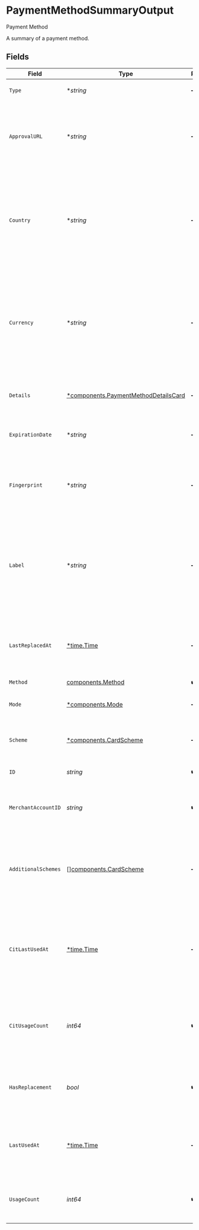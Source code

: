 # PaymentMethodSummaryOutput

Payment Method

A summary of a payment method.


## Fields

| Field                                                                                                                                                 | Type                                                                                                                                                  | Required                                                                                                                                              | Description                                                                                                                                           | Example                                                                                                                                               |
| ----------------------------------------------------------------------------------------------------------------------------------------------------- | ----------------------------------------------------------------------------------------------------------------------------------------------------- | ----------------------------------------------------------------------------------------------------------------------------------------------------- | ----------------------------------------------------------------------------------------------------------------------------------------------------- | ----------------------------------------------------------------------------------------------------------------------------------------------------- |
| `Type`                                                                                                                                                | **string*                                                                                                                                             | :heavy_minus_sign:                                                                                                                                    | Always `payment-method`.                                                                                                                              | payment-method                                                                                                                                        |
| `ApprovalURL`                                                                                                                                         | **string*                                                                                                                                             | :heavy_minus_sign:                                                                                                                                    | The optional URL that the buyer needs to be redirected to to further authorize their payment.                                                         | https://gr4vy.app/redirect/12345                                                                                                                      |
| `Country`                                                                                                                                             | **string*                                                                                                                                             | :heavy_minus_sign:                                                                                                                                    | The 2-letter ISO code of the country this payment method can be used for. If this value is null the payment method may be used in multiple countries. | US                                                                                                                                                    |
| `Currency`                                                                                                                                            | **string*                                                                                                                                             | :heavy_minus_sign:                                                                                                                                    | The ISO-4217 currency code that this payment method can be used for. If this value is null the payment method may be used for multiple currencies.    | USD                                                                                                                                                   |
| `Details`                                                                                                                                             | [*components.PaymentMethodDetailsCard](../../models/components/paymentmethoddetailscard.md)                                                           | :heavy_minus_sign:                                                                                                                                    | Details for credit or debit card payment method.                                                                                                      |                                                                                                                                                       |
| `ExpirationDate`                                                                                                                                      | **string*                                                                                                                                             | :heavy_minus_sign:                                                                                                                                    | The expiration date for the payment method.                                                                                                           | 12/30                                                                                                                                                 |
| `Fingerprint`                                                                                                                                         | **string*                                                                                                                                             | :heavy_minus_sign:                                                                                                                                    | The unique hash derived from the payment method identifier (e.g. card number).                                                                        | a50b85c200ee0795d6fd33a5c66f37a4564f554355c5b46a756aac485dd168a4                                                                                      |
| `Label`                                                                                                                                               | **string*                                                                                                                                             | :heavy_minus_sign:                                                                                                                                    | A label for the card or the account. For a paypal payment method this is the user's email address. For a card it is the last 4 digits of the card.    | 1234                                                                                                                                                  |
| `LastReplacedAt`                                                                                                                                      | [*time.Time](https://pkg.go.dev/time#Time)                                                                                                            | :heavy_minus_sign:                                                                                                                                    | The date and time when this card was last replaced by the account updater.                                                                            | 2013-07-16T19:23:00.000+00:00                                                                                                                         |
| `Method`                                                                                                                                              | [components.Method](../../models/components/method.md)                                                                                                | :heavy_check_mark:                                                                                                                                    | N/A                                                                                                                                                   |                                                                                                                                                       |
| `Mode`                                                                                                                                                | [*components.Mode](../../models/components/mode.md)                                                                                                   | :heavy_minus_sign:                                                                                                                                    | The mode to use with this payment method.                                                                                                             | card                                                                                                                                                  |
| `Scheme`                                                                                                                                              | [*components.CardScheme](../../models/components/cardscheme.md)                                                                                       | :heavy_minus_sign:                                                                                                                                    | The scheme of the card. Only applies to card payments.                                                                                                | visa                                                                                                                                                  |
| `ID`                                                                                                                                                  | *string*                                                                                                                                              | :heavy_check_mark:                                                                                                                                    | The ID for the payment method.                                                                                                                        | ef9496d8-53a5-4aad-8ca2-00eb68334389                                                                                                                  |
| `MerchantAccountID`                                                                                                                                   | *string*                                                                                                                                              | :heavy_check_mark:                                                                                                                                    | The ID of the merchant account this buyer belongs to.                                                                                                 | default                                                                                                                                               |
| `AdditionalSchemes`                                                                                                                                   | [][components.CardScheme](../../models/components/cardscheme.md)                                                                                      | :heavy_minus_sign:                                                                                                                                    | Additional schemes of the card besides the primary scheme. Only applies to card payment methods.                                                      | [<br/>"eftpos-australia"<br/>]                                                                                                                        |
| `CitLastUsedAt`                                                                                                                                       | [*time.Time](https://pkg.go.dev/time#Time)                                                                                                            | :heavy_minus_sign:                                                                                                                                    | The timestamp when this payment method was last used in a transaction for client initiated transactions.                                              | 2013-07-16T19:23:00.000+00:00                                                                                                                         |
| `CitUsageCount`                                                                                                                                       | *int64*                                                                                                                                               | :heavy_check_mark:                                                                                                                                    | The number of times this payment method has been used in transactions for client initiated transactions.                                              | 50                                                                                                                                                    |
| `HasReplacement`                                                                                                                                      | *bool*                                                                                                                                                | :heavy_check_mark:                                                                                                                                    | Whether this card has a pending replacement that hasn't been applied yet.                                                                             | false                                                                                                                                                 |
| `LastUsedAt`                                                                                                                                          | [*time.Time](https://pkg.go.dev/time#Time)                                                                                                            | :heavy_minus_sign:                                                                                                                                    | The timestamp when this payment method was last used in a transaction.                                                                                | 2013-07-16T19:23:00.000+00:00                                                                                                                         |
| `UsageCount`                                                                                                                                          | *int64*                                                                                                                                               | :heavy_check_mark:                                                                                                                                    | The number of times this payment method has been used in transactions.                                                                                | 100                                                                                                                                                   |